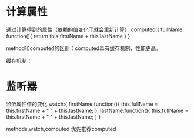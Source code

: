 # 计算属性
通过计算得到的属性（依赖的值变化了就会重新计算）
computed:{
    fullName: function(){
        return this.firstName + this.lastName
    }
}

method和computed的区别：computed具有缓存机制，性能更高。

缓存机制：

# 监听器
监听属性值的变化
watch:{
    firstName:function(){
        this.fullName = this.firstName + " " + this.lastName;
    },
    lastName:function(){
        this.fullName = this.firstName
        + " " + this.lastName;
    }
}

methods,watch,computed 优先推荐computed